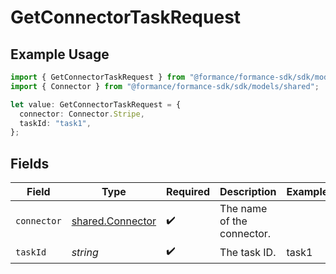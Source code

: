 # GetConnectorTaskRequest

## Example Usage

```typescript
import { GetConnectorTaskRequest } from "@formance/formance-sdk/sdk/models/operations";
import { Connector } from "@formance/formance-sdk/sdk/models/shared";

let value: GetConnectorTaskRequest = {
  connector: Connector.Stripe,
  taskId: "task1",
};
```

## Fields

| Field                                                       | Type                                                        | Required                                                    | Description                                                 | Example                                                     |
| ----------------------------------------------------------- | ----------------------------------------------------------- | ----------------------------------------------------------- | ----------------------------------------------------------- | ----------------------------------------------------------- |
| `connector`                                                 | [shared.Connector](../../../sdk/models/shared/connector.md) | :heavy_check_mark:                                          | The name of the connector.                                  |                                                             |
| `taskId`                                                    | *string*                                                    | :heavy_check_mark:                                          | The task ID.                                                | task1                                                       |